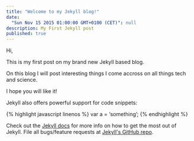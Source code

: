 ```yaml
---
title: "Welcome to my Jekyll blog!"
date: 
  "Sun Nov 15 2015 01:00:00 GMT+0100 (CET)": null
description: My First Jekyll post
published: true
---
```



Hi,

This is my first post on my brand new Jekyll based blog.

On this blog I will post interesting things I come accross on all things tech and science.

I hope you will like it!

Jekyll also offers powerful support for code snippets:

{% highlight javascript linenos %}
var a = ‘something’;
{% endhighlight %}

Check out the [Jekyll docs][jekyll] for more info on how to get the most out of Jekyll. File all bugs/feature requests at [Jekyll's GitHub repo][jekyll-gh].

[jekyll-gh]: https://github.com/mojombo/jekyll
[jekyll]:    http://jekyllrb.com
